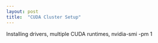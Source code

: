 ```yaml
---
layout: post
title:  "CUDA Cluster Setup"
---
```

Installing drivers, multiple CUDA runtimes, nvidia-smi -pm 1
